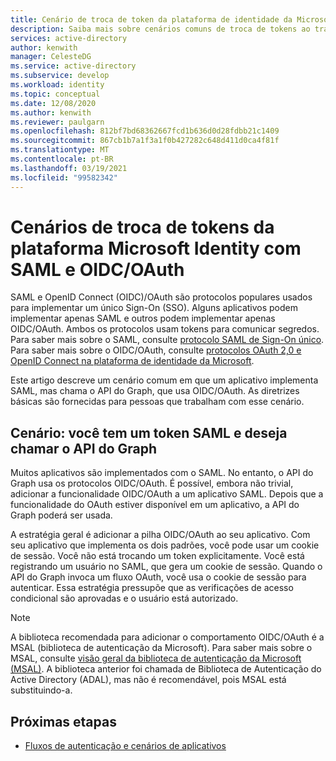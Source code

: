 ```yaml
---
title: Cenário de troca de token da plataforma de identidade da Microsoft com SAML e OIDC/OAuth no Azure Active Directory
description: Saiba mais sobre cenários comuns de troca de tokens ao trabalhar com SAML e OIDC/OAuth no Azure Active Directory.
services: active-directory
author: kenwith
manager: CelesteDG
ms.service: active-directory
ms.subservice: develop
ms.workload: identity
ms.topic: conceptual
ms.date: 12/08/2020
ms.author: kenwith
ms.reviewer: paulgarn
ms.openlocfilehash: 812bf7bd68362667fcd1b636d0d28fdbb21c1409
ms.sourcegitcommit: 867cb1b7a1f3a1f0b427282c648d411d0ca4f81f
ms.translationtype: MT
ms.contentlocale: pt-BR
ms.lasthandoff: 03/19/2021
ms.locfileid: "99582342"
---
```

# <a name="microsoft-identity-platform-token-exchange-scenarios-with-saml-and-oidcoauth"></a>Cenários de troca de tokens da plataforma Microsoft Identity com SAML e OIDC/OAuth

SAML e OpenID Connect (OIDC)/OAuth são protocolos populares usados para implementar um único Sign-On (SSO). Alguns aplicativos podem implementar apenas SAML e outros podem implementar apenas OIDC/OAuth. Ambos os protocolos usam tokens para comunicar segredos. Para saber mais sobre o SAML, consulte [protocolo SAML de Sign-On único](single-sign-on-saml-protocol.md). Para saber mais sobre o OIDC/OAuth, consulte [protocolos OAuth 2,0 e OpenID Connect na plataforma de identidade da Microsoft](active-directory-v2-protocols.md).

Este artigo descreve um cenário comum em que um aplicativo implementa SAML, mas chama o API do Graph, que usa OIDC/OAuth. As diretrizes básicas são fornecidas para pessoas que trabalham com esse cenário.

## <a name="scenario-you-have-a-saml-token-and-want-to-call-the-graph-api"></a>Cenário: você tem um token SAML e deseja chamar o API do Graph
Muitos aplicativos são implementados com o SAML. No entanto, o API do Graph usa os protocolos OIDC/OAuth. É possível, embora não trivial, adicionar a funcionalidade OIDC/OAuth a um aplicativo SAML. Depois que a funcionalidade do OAuth estiver disponível em um aplicativo, a API do Graph poderá ser usada.

A estratégia geral é adicionar a pilha OIDC/OAuth ao seu aplicativo. Com seu aplicativo que implementa os dois padrões, você pode usar um cookie de sessão. Você não está trocando um token explicitamente. Você está registrando um usuário no SAML, que gera um cookie de sessão. Quando o API do Graph invoca um fluxo OAuth, você usa o cookie de sessão para autenticar. Essa estratégia pressupõe que as verificações de acesso condicional são aprovadas e o usuário está autorizado.

> [!NOTE]
> A biblioteca recomendada para adicionar o comportamento OIDC/OAuth é a MSAL (biblioteca de autenticação da Microsoft). Para saber mais sobre o MSAL, consulte [visão geral da biblioteca de autenticação da Microsoft (MSAL)](msal-overview.md). A biblioteca anterior foi chamada de Biblioteca de Autenticação do Active Directory (ADAL), mas não é recomendável, pois MSAL está substituindo-a.

## <a name="next-steps"></a>Próximas etapas
- [Fluxos de autenticação e cenários de aplicativos](authentication-flows-app-scenarios.md)
